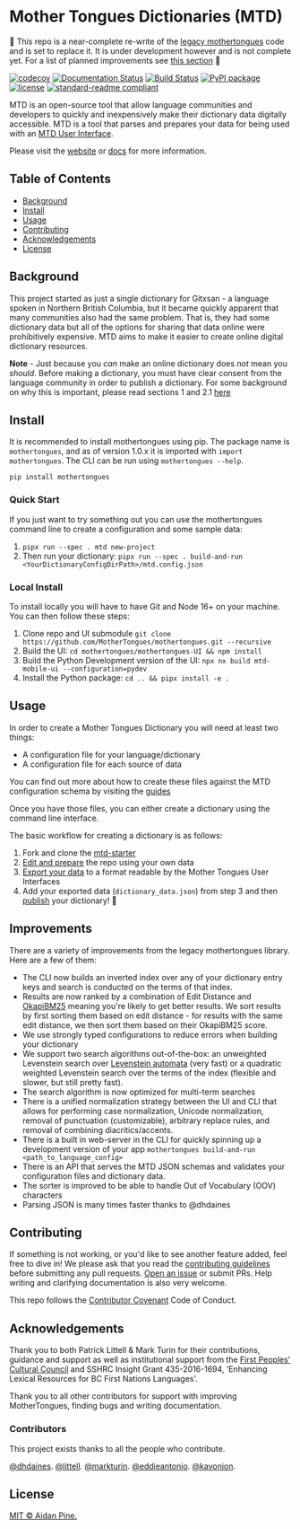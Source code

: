 # Mother Tongues Dictionaries (MTD)

:construction: This repo is a near-complete re-write of the [legacy mothertongues](https://github.com/roedoejet/mothertongues) code and is set to replace it. It is under development however and is not complete yet. For a list of planned improvements see [this section](#improvements) :construction:

[![codecov](https://codecov.io/gh/MotherTongues/mothertongues/branch/main/graph/badge.svg?token=7JUKAAHZDV)](https://codecov.io/gh/MotherTongues/mothertongues)
[![Documentation Status](https://img.shields.io/badge/-docs-blue)](https://docs.mothertongues.org)
[![Build Status](https://github.com/MotherTongues/mothertongues/actions/workflows/tests.yml/badge.svg)](https://github.com/MotherTongues/mothertongues/actions)
[![PyPI package](https://img.shields.io/pypi/v/mothertongues.svg)](https://pypi.org/project/mothertongues/)
[![license](https://img.shields.io/badge/Licence-MIT-green)](LICENSE)
[![standard-readme compliant](https://img.shields.io/badge/readme%20style-standard-brightgreen.svg?style=flat-square)](https://github.com/RichardLitt/standard-readme)

MTD is an open-source tool that allow language communities and developers to quickly and inexpensively make their dictionary data digitally accessible. MTD is a tool that parses and prepares your data for being used with an [MTD User Interface](https://github.com/MotherTongues/mothertongues-UI).

Please visit the [website](https://www.mothertongues.org) or [docs](https://docs.mothertongues.org) for more information.

## Table of Contents

- [Background](#background)
- [Install](#install)
- [Usage](#usage)
- [Contributing](#contributing)
- [Acknowledgements](#acknowledgements)
- [License](#license)

## Background

This project started as just a single dictionary for Gitxsan - a language spoken in Northern British Columbia, but it became quickly apparent that many communities also had the same problem. That is, they had some dictionary data but all of the options for sharing that data online were prohibitively expensive. MTD aims to make it easier to create online digital dictionary resources.

**Note** - Just because you _can_ make an online dictionary does _not_ mean you _should_. Before making a dictionary, you must have clear consent from the language community in order to publish a dictionary. For some background on why this is important, please read sections 1 and 2.1 [here](http://oxfordre.com/linguistics/view/10.1093/acrefore/9780199384655.001.0001/acrefore-9780199384655-e-8)

## Install

It is recommended to install mothertongues using pip. The package name is `mothertongues`, and as of version 1.0.x it is imported with `import mothertongues`. The CLI can be run using `mothertongues --help`.

```
pip install mothertongues
```

### Quick Start

If you just want to try something out you can use the mothertongues command line to create a configuration and some sample data:

1. `pipx run --spec . mtd new-project`
2. Then run your dictionary: `pipx run --spec . build-and-run <YourDictionaryConfigDirPath>/mtd.config.json`

### Local Install

To install locally you will have to have Git and Node 16+ on your machine. You can then follow these steps:

1. Clone repo and UI submodule `git clone https://github.com/MotherTongues/mothertongues.git --recursive`
2. Build the UI: `cd mothertongues/mothertongues-UI && npm install`
3. Build the Python Development version of the UI: `npx nx build mtd-mobile-ui --configuration=pydev`
4. Install the Python package: `cd .. && pipx install -e .`

## Usage

In order to create a Mother Tongues Dictionary you will need at least two things:

- A configuration file for your language/dictionary
- A configuration file for each source of data

You can find out more about how to create these files against the MTD configuration schema by visiting the [guides](https://docs.mothertongues.org/docs/mtd-guides)

Once you have those files, you can either create a dictionary using the command line interface.

The basic workflow for creating a dictionary is as follows:

1. Fork and clone the [mtd-starter](https://github.com/MotherTongues/mtd-starter)
2. [Edit and prepare](https://docs.mothertongues.org/docs/mtd-guides-prepare) the repo using your own data
3. [Export your data](https://docs.mothertongues.org/docs/mtd-guides-ui#exporting-your-data) to a format readable by the Mother Tongues User Interfaces
4. Add your exported data (`dictionary_data.json`) from step 3 and then [publish](https://docs.mothertongues.org/docs/mtd-guides-publishing) your dictionary! 🎉


## Improvements

There are a variety of improvements from the legacy mothertongues library. Here are a few of them:

- The CLI now builds an inverted index over any of your dictionary entry keys and search is conducted on the terms of that index.
- Results are now ranked by a combination of Edit Distance and [OkapiBM25](https://en.wikipedia.org/wiki/Okapi_BM25) meaning you're likely to get better results. We sort results by first sorting them based on edit distance - for results with the same edit distance, we then sort them based on their OkapiBM25 score.
- We use strongly typed configurations to reduce errors when building your dictionary
- We support two search algorithms out-of-the-box: an unweighted Levenstein search over [Levenstein automata](http://blog.notdot.net/2010/07/Damn-Cool-Algorithms-Levenshtein-Automata#:~:text=The%20basic%20insight%20behind%20Levenshtein,distance%20of%20a%20target%20word.) (very fast) or a quadratic weighted Levenstein search over the terms of the index (flexible and slower, but still pretty fast).
- The search algorithm is now optimized for multi-term searches
- There is a unified normalization strategy between the UI and CLI that allows for performing case normalization, Unicode normalization, removal of punctuation (customizable), arbitrary replace rules, and removal of combining diacritics/accents.
- There is a built in web-server in the CLI for quickly spinning up a development version of your app `mothertongues build-and-run <path_to_language_config>`
- There is an API that serves the MTD JSON schemas and validates your configuration files and dictionary data.
- The sorter is improved to be able to handle Out of Vocabulary (OOV) characters
- Parsing JSON is many times faster thanks to @dhdaines


## Contributing

If something is not working, or you'd like to see another feature added, feel free to dive in! We please ask that you read the [contributing guidelines](Contributing.md) before submitting any pull requests. [Open an issue](https://github.com/MotherTongues/mothertongues/issues/new) or submit PRs. Help writing and clarifying documentation is also very welcome.

This repo follows the [Contributor Covenant](http://contributor-covenant.org/version/1/3/0/) Code of Conduct.

## Acknowledgements

Thank you to both Patrick Littell & Mark Turin for their contributions, guidance and support as well as institutional support from the [First Peoples' Cultural Council](http://www.fpcc.ca/) and SSHRC Insight Grant 435-2016-1694, ‘Enhancing Lexical Resources for BC First Nations Languages’.

Thank you to all other contributors for support with improving MotherTongues, finding bugs and writing documentation.

### Contributors

This project exists thanks to all the people who contribute.

[@dhdaines](https://github.com/dhdaines).
[@littell](https://github.com/littell).
[@markturin](https://github.com/markturin).
[@eddieantonio](https://github.com/eddieantonio).
[@kavonjon](https://github.com/kavonjon).

## License

[MIT © Aidan Pine.](LICENSE)
